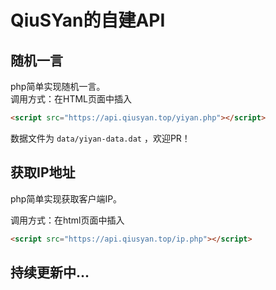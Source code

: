 # QiuSYan的自建API

## 随机一言

php简单实现随机一言。
<br>
调用方式：在HTML页面中插入
```html
<script src="https://api.qiusyan.top/yiyan.php"></script>
```
数据文件为 `data/yiyan-data.dat` ，欢迎PR！

## 获取IP地址

php简单实现获取客户端IP。

调用方式：在html页面中插入
```html
<script src="https://api.qiusyan.top/ip.php"></script>
```

## 持续更新中...